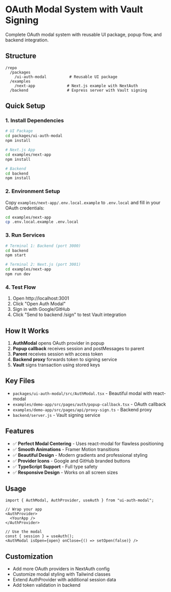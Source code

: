 # OAuth Modal System with Vault Signing

Complete OAuth modal system with reusable UI package, popup flow, and backend integration.

## Structure

```
/repo
  /packages
    /ui-auth-modal          # Reusable UI package
  /examples  
    /next-app              # Next.js example with NextAuth
  /backend                 # Express server with Vault signing
```

## Quick Setup

### 1. Install Dependencies

```bash
# UI Package
cd packages/ui-auth-modal
npm install

# Next.js App
cd examples/next-app
npm install

# Backend
cd backend
npm install
```

### 2. Environment Setup

Copy `examples/next-app/.env.local.example` to `.env.local` and fill in your OAuth credentials:

```bash
cd examples/next-app
cp .env.local.example .env.local
```

### 3. Run Services

```bash
# Terminal 1: Backend (port 3000)
cd backend
npm start

# Terminal 2: Next.js (port 3001)  
cd examples/next-app
npm run dev
```

### 4. Test Flow

1. Open http://localhost:3001
2. Click "Open Auth Modal"
3. Sign in with Google/GitHub
4. Click "Send to backend /sign" to test Vault integration

## How It Works

1. **AuthModal** opens OAuth provider in popup
2. **Popup callback** receives session and postMessages to parent
3. **Parent** receives session with access token
4. **Backend proxy** forwards token to signing service
5. **Vault** signs transaction using stored keys

## Key Files

- `packages/ui-auth-modal/src/AuthModal.tsx` - Beautiful modal with react-modal
- `examples/demo-app/src/pages/auth/popup-callback.tsx` - OAuth callback
- `examples/demo-app/src/pages/api/proxy-sign.ts` - Backend proxy
- `backend/server.js` - Vault signing service

## Features

- ✅ **Perfect Modal Centering** - Uses react-modal for flawless positioning
- ✅ **Smooth Animations** - Framer Motion transitions
- ✅ **Beautiful Design** - Modern gradients and professional styling
- ✅ **Provider Icons** - Google and GitHub branded buttons
- ✅ **TypeScript Support** - Full type safety
- ✅ **Responsive Design** - Works on all screen sizes

## Usage

```tsx
import { AuthModal, AuthProvider, useAuth } from "ui-auth-modal";

// Wrap your app
<AuthProvider>
  <YourApp />
</AuthProvider>

// Use the modal
const { session } = useAuth();
<AuthModal isOpen={open} onClose={() => setOpen(false)} />
```

## Customization

- Add more OAuth providers in NextAuth config
- Customize modal styling with Tailwind classes
- Extend AuthProvider with additional session data
- Add token validation in backend